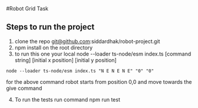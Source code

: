 #Robot Grid Task

## Steps to run the project

1. clone the repo git@github.com:siddardhak/robot-project.git
2. npm install on the root directory
3. to run this one your local node --loader ts-node/esm index.ts [command string] [initial x position] [initial y position]

```
node --loader ts-node/esm index.ts "N E N E N E" "0" "0"
```

for the above command robot starts from position 0,0 and move towards the give command

4. To run the tests run command npm run test

